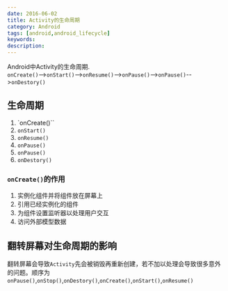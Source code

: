 ```yaml
---
date: 2016-06-02
title: Activity的生命周期
category: Android
tags: [android,android_lifecycle]
keywords:
description:
---
```


Android中Activity的生命周期. <br>
`onCreate()`-->`onStart()`-->`onResume()`-->`onPause()`-->`onPause()`-->`onDestory()`
<!--more-->

## 生命周期
1. `onCreate()``
2. `onStart()`
3. `onResume()`
4. `onPause()`
5. `onPause()`
6. `onDestory()`


### `onCreate()`的作用

1. 实例化组件并将组件放在屏幕上
2. 引用已经实例化的组件
3. 为组件设置监听器以处理用户交互
4. 访问外部模型数据

## 翻转屏幕对生命周期的影响
翻转屏幕会导致`Activity`先会被销毁再重新创建，若不加以处理会导致很多意外的问题。顺序为`onPause()`,`onStop()`,`onDestory()`,`onCreate()`,`onStart()`,`onResume()`
